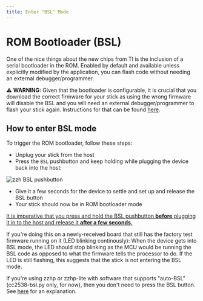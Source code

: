 ```yaml
---
title: Enter "BSL" Mode
---
```


# ROM Bootloader (BSL)

One of the nice things about the new chips from TI is the inclusion of a serial bootloader in the ROM. Enabled by default and available unless explicitly modified by the application, you can flash code without needing an external debugger/programmer.

<p class="warn">⚠️ <b>WARNING:</b> Given that the bootloader is configurable, it is crucial that you download the correct firmware for your stick as using the wrong firmware will disable the BSL and you will need an external debugger/programmer to flash your stick again. Instructions for that can be found <a href="/advanced/flash-jtag/">here</a>.</p>


## How to enter BSL mode

To trigger the ROM bootloader, follow these steps:

  - Unplug your stick from the host
  - Press the `BSL` pushbutton and keep holding while plugging the device back into the host:

![zzh BSL pushbutton](/_assets/zzh-bsl-button.jpg)

  - Give it a few seconds for the device to settle and set up and release the BSL button
  - Your stick should now be in ROM bootloader mode

<ins>It is imperative that you press and hold the BSL pushbutton **before** plugging it in to the host and release it **after a few seconds**.</ins>

If you're doing this on a newly-received board that still has the factory test firmware running on it (LED blinking continously): When the device gets into BSL mode, the LED should stop blinking as the MCU would be running the BSL code as opposed to what the firmware tells the processor to do. If the LED is still flashing, this suggests that the stick is not entering the BSL mode.

If you're using zzhp or zzhp-lite with software that supports "auto-BSL" (cc2538-bsl.py only, for now), then you don't need to press the BSL button. See [here](#auto-bsl) for an explanation.


